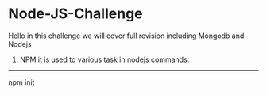 # Node-JS-Challenge
Hello in this challenge we will cover full revision including Mongodb and Nodejs 
1. NPM
it is used to various task in nodejs
commands:
-------------------
npm init
